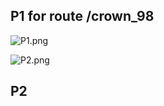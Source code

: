 ## P1 for route /crown_98

![P1.png](https://i.imgur.com/JGbo8cn.png)

![P2.png](https://i.imgur.com/ew4Thus.png)

## P2